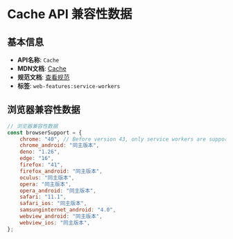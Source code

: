 # Cache API 兼容性数据

## 基本信息

- **API名称**: `Cache`
- **MDN文档**: [Cache](https://developer.mozilla.org/docs/Web/API/Cache)
- **规范文档**: [查看规范](https://w3c.github.io/ServiceWorker/#cache-interface)
- **标签**: `web-features:service-workers`

## 浏览器兼容性数据

```javascript
// 浏览器兼容性数据
const browserSupport = {
    chrome: "40", // Before version 43, only service workers are supported. From version 43, all worker types and the mai...,
    chrome_android: "同主版本",
    deno: "1.26",
    edge: "16",
    firefox: "41",
    firefox_android: "同主版本",
    oculus: "同主版本",
    opera: "同主版本",
    opera_android: "同主版本",
    safari: "11.1",
    safari_ios: "同主版本",
    samsunginternet_android: "4.0",
    webview_android: "同主版本",
    webview_ios: "同主版本",
};

```

